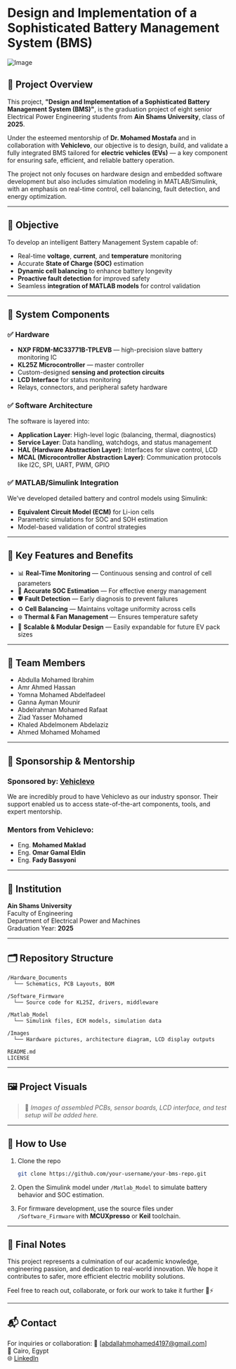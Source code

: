 # Design and Implementation of a Sophisticated Battery Management System (BMS)

![Image](https://github.com/user-attachments/assets/b7d20004-bb00-4500-b7d7-fc145cfc3571)

## 🚀 Project Overview

This project, **"Design and Implementation of a Sophisticated Battery Management System (BMS)"**, is the graduation project of eight senior Electrical Power Engineering students from **Ain Shams University**, class of **2025**. 

Under the esteemed mentorship of **Dr. Mohamed Mostafa** and in collaboration with **Vehiclevo**, our objective is to design, build, and validate a fully integrated BMS tailored for **electric vehicles (EVs)** — a key component for ensuring safe, efficient, and reliable battery operation.

The project not only focuses on hardware design and embedded software development but also includes simulation modeling in MATLAB/Simulink, with an emphasis on real-time control, cell balancing, fault detection, and energy optimization.

---

## 🧠 Objective

To develop an intelligent Battery Management System capable of:
- Real-time **voltage**, **current**, and **temperature** monitoring
- Accurate **State of Charge (SOC)** estimation
- **Dynamic cell balancing** to enhance battery longevity
- **Proactive fault detection** for improved safety
- Seamless **integration of MATLAB models** for control validation

---

## 🧩 System Components

### ✅ Hardware
- **NXP FRDM-MC33771B-TPLEVB** — high-precision slave battery monitoring IC
- **KL25Z Microcontroller** — master controller
- Custom-designed **sensing and protection circuits**
- **LCD Interface** for status monitoring
- Relays, connectors, and peripheral safety hardware

### ✅ Software Architecture
The software is layered into:
- **Application Layer**: High-level logic (balancing, thermal, diagnostics)
- **Service Layer**: Data handling, watchdogs, and status management
- **HAL (Hardware Abstraction Layer)**: Interfaces for slave control, LCD
- **MCAL (Microcontroller Abstraction Layer)**: Communication protocols like I2C, SPI, UART, PWM, GPIO

### ✅ MATLAB/Simulink Integration
We’ve developed detailed battery and control models using Simulink:
- **Equivalent Circuit Model (ECM)** for Li-ion cells
- Parametric simulations for SOC and SOH estimation
- Model-based validation of control strategies

---

## 🎯 Key Features and Benefits

- 📊 **Real-Time Monitoring** — Continuous sensing and control of cell parameters
- 🔋 **Accurate SOC Estimation** — For effective energy management
- 🛡️ **Fault Detection** — Early diagnosis to prevent failures
- ♻️ **Cell Balancing** — Maintains voltage uniformity across cells
- ❄️ **Thermal & Fan Management** — Ensures temperature safety
- 🧪 **Scalable & Modular Design** — Easily expandable for future EV pack sizes

---

## 👥 Team Members

- Abdulla Mohamed Ibrahim
- Amr Ahmed Hassan
- Yomna Mohamed Abdelfadeel
- Ganna Ayman Mounir
- Abdelrahman Mohamed Rafaat
- Ziad Yasser Mohamed
- Khaled Abdelmonem Abdelaziz
- Ahmed Mohamed Mohamed

---

## 🤝 Sponsorship & Mentorship

### Sponsored by: [**Vehiclevo**](https://www.vehiclevo.com)  
We are incredibly proud to have Vehiclevo as our industry sponsor. Their support enabled us to access state-of-the-art components, tools, and expert mentorship.

### Mentors from Vehiclevo:
- Eng. **Mohamed Maklad**
- Eng. **Omar Gamal Eldin**
- Eng. **Fady Bassyoni**

---

## 🏫 Institution

**Ain Shams University**  
Faculty of Engineering  
Department of Electrical Power and Machines  
Graduation Year: **2025**

---

## 🗂️ Repository Structure

```
/Hardware_Documents
  └── Schematics, PCB Layouts, BOM

/Software_Firmware
  └── Source code for KL25Z, drivers, middleware

/Matlab_Model
  └── Simulink files, ECM models, simulation data

/Images
  └── Hardware pictures, architecture diagram, LCD display outputs

README.md
LICENSE
```

---

## 🖼️ Project Visuals

> 📸 *Images of assembled PCBs, sensor boards, LCD interface, and test setup will be added here.*

---

## 📎 How to Use

1. Clone the repo  
   ```bash
   git clone https://github.com/your-username/your-bms-repo.git
   ```

2. Open the Simulink model under `/Matlab_Model` to simulate battery behavior and SOC estimation.

3. For firmware development, use the source files under `/Software_Firmware` with **MCUXpresso** or **Keil** toolchain.

---

## 📢 Final Notes

This project represents a culmination of our academic knowledge, engineering passion, and dedication to real-world innovation. We hope it contributes to safer, more efficient electric mobility solutions.

Feel free to reach out, collaborate, or fork our work to take it further 🚗⚡

---

## 📬 Contact

For inquiries or collaboration:
📧 [abdallahmohamed4197@gmail.com]  
📍 Cairo, Egypt  
🌐 [LinkedIn](https://www.linkedin.com/in/abdullah-mohamed2002/)

